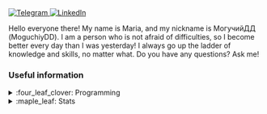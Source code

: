 <div id="networks" align="left">
  <a href="https://t.me/MoguchiyDD" target="_blank">
    <img alt="Telegram" src="https://img.shields.io/badge/@MoguchiyDD-229ED9?logo=Telegram&logoColor=white&style=for-the-badge" />
  </a>
  <a href="https://www.linkedin.com/in/moguchiydd/?locale=en_US" target="_blank">
    <img alt="LinkedIn" src="https://img.shields.io/badge/MoguchiyDD-0A66C2?logo=LinkedIn&logoColor=white&style=for-the-badge" />
  </a>
</div>

Hello everyone there! My name is Maria, and my nickname is МогучийДД (MoguchiyDD). I am a person who is not afraid of difficulties, so I become better every day than I was yesterday! I always go up the ladder of knowledge and skills, no matter what. Do you have any questions? Ask me!


### Useful information
<details>
  <summary>:four_leaf_clover: Programming</summary>
  <img alt="MoguchiyDD's GitHub Stats" src="https://github-readme-stats.vercel.app/api/top-langs/?username=MoguchiyDD&layout=compact&langs_count=10&show_icons=true&theme=vision-friendly-dark" />
</details>
<details>
  <summary>:maple_leaf: Stats</summary>
  <img alt="MoguchiyDD's GitHub Stats" src="https://github-readme-stats.vercel.app/api?username=MoguchiyDD&&hide=prs,issues,contribs&count_private=true&show_icons=true&theme=vision-friendly-dark" />
</details>
